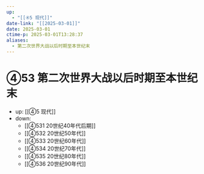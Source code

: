 ```yaml
---
up:
  - "[[④5 现代]]"
date-link: "[[2025-03-01]]"
date: 2025-03-01
ctime-p: 2025-03-01T13:28:37
aliases:
  - 第二次世界大战以后时期至本世纪末
---
```


# ④53 第二次世界大战以后时期至本世纪末

- up: [[④5 现代]]
- down:	
	- [[④531 20世纪40年代后期]]
	- [[④532 20世纪50年代]]
	- [[④533 20世纪60年代]]
	- [[④534 20世纪70年代]]
	- [[④535 20世纪80年代]]
	- [[④536 20世纪90年代]]
	
